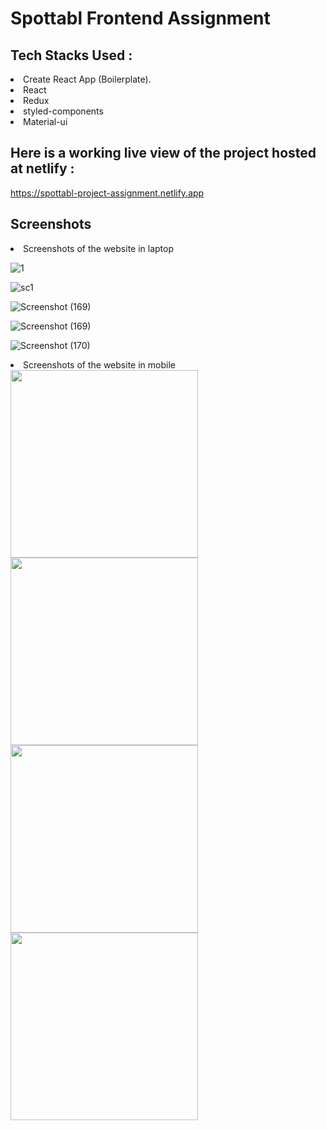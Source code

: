 # Spottabl Frontend Assignment

## Tech Stacks Used :
  <li>Create React App (Boilerplate).</li>
  <li>React</li> 
  <li>Redux</li>
  <li>styled-components</li>
  <li>Material-ui</li>
  
## Here is a working live view of the project hosted at netlify :
   https://spottabl-project-assignment.netlify.app

## Screenshots
<li>Screenshots of the website in laptop</li>


![1](https://user-images.githubusercontent.com/95492981/169677192-2d557131-077a-4c42-942c-65d56d85c3ce.png)


![sc1](https://user-images.githubusercontent.com/95492981/169677292-7b15d52b-9ec7-4efb-abed-d3d4ab279da9.png)


![Screenshot (169)](https://user-images.githubusercontent.com/95492981/169677303-7a176c37-a4b5-4c84-a6d3-1b5b192826f3.png)


![Screenshot (169)](https://user-images.githubusercontent.com/95492981/169677315-4b4515d5-af43-481a-93dc-28d34516ea76.png)


![Screenshot (170)](https://user-images.githubusercontent.com/95492981/169677339-2b99ffdd-8bb7-4604-9e41-87ba74420359.png)

<li>Screenshots of the website in mobile</li>


<div style="textAlign:'center'">
<img src="https://user-images.githubusercontent.com/95492981/169677373-92011a8e-0653-4bc4-ad62-e06ee9f3f0b3.jpg"  width="300px,margin-left:'0.6rem'" />

<img src="https://user-images.githubusercontent.com/95492981/169677390-7a2af22e-a832-4c1f-8b73-1b69ff462e68.jpg" width="300px"/>

<img src="https://user-images.githubusercontent.com/95492981/169677398-9ba7ee85-fa8c-4fc4-a85e-e411bd72face.jpg" width="300px"/>

<img src="https://user-images.githubusercontent.com/95492981/169677406-ff45ce82-31a7-409b-bb3a-3742624210de.jpg" width="300px"/>
</div>

